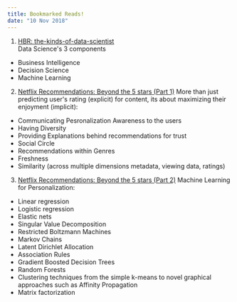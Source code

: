 ```yaml
---
title: Bookmarked Reads!
date: "10 Nov 2018"
---
```


1. [HBR: the-kinds-of-data-scientist](https://hbr.org/2018/11/the-kinds-of-data-scientist)  
Data Science's 3 components
* Business Intelligence
* Decision Science
* Machine Learning

2. [Netflix Recommendations: Beyond the 5 stars (Part 1)](https://medium.com/netflix-techblog/netflix-recommendations-beyond-the-5-stars-part-1-55838468f429)
More than just predicting user's rating (explicit) for content, its about maximizing their enjoyment (implicit):
* Communicating Pesronalization Awareness to the users
* Having Diversity
* Providing Explanations behind recommendations for trust
* Social Circle
* Recommendations within Genres
* Freshness
* Similarity (across multiple dimensions metadata, viewing data, ratings)

3. [Netflix Recommendations: Beyond the 5 stars (Part 2)](https://medium.com/netflix-techblog/netflix-recommendations-beyond-the-5-stars-part-2-d9b96aa399f5)
Machine Learning for Personalization:
* Linear regression
* Logistic regression
* Elastic nets
* Singular Value Decomposition
* Restricted Boltzmann Machines
* Markov Chains
* Latent Dirichlet Allocation
* Association Rules
* Gradient Boosted Decision Trees
* Random Forests
* Clustering techniques from the simple k-means to novel graphical approaches such as Affinity Propagation
* Matrix factorization


